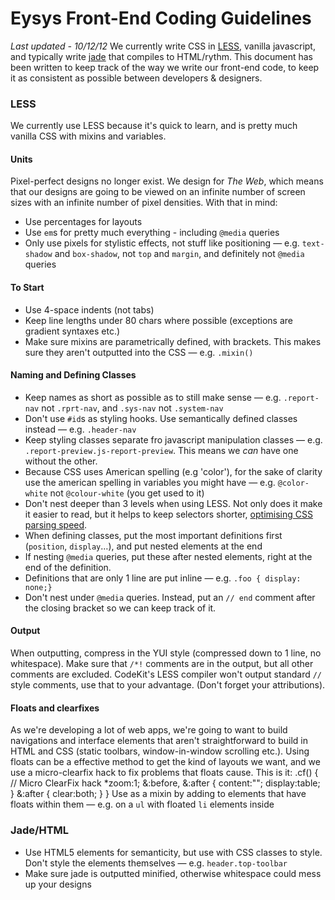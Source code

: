 # Eysys Front-End Coding Guidelines
*Last updated - 10/12/12*
We currently write CSS in [LESS](www.lesscss.org), vanilla javascript, and typically write [jade](http://jade-lang.com) that compiles to HTML/rythm.
This document has been written to keep track of the way we write our front-end code, to keep it as consistent as possible between developers & designers. 


### LESS
We currently use LESS because it's quick to learn, and is pretty much vanilla CSS with mixins and variables.

#### Units
Pixel-perfect designs no longer exist. We design for *The Web*, which means that our designs are going to be viewed on an infinite number of screen sizes with an infinite number of pixel densities. With that in mind:
* Use percentages for layouts
* Use `em`s for pretty much everything - including `@media` queries
* Only use pixels for stylistic effects, not stuff like positioning — e.g. `text-shadow` and `box-shadow`, not `top` and `margin`, and definitely not `@media` queries

#### To Start
* Use 4-space indents (not tabs)
* Keep line lengths under 80 chars where possible (exceptions are gradient syntaxes etc.)
* Make sure mixins are parametrically defined, with brackets. This makes sure they aren't outputted into the CSS — e.g. `.mixin()`

#### Naming and Defining Classes
* Keep names as short as possible as to still make sense — e.g. `.report-nav` not `.rprt-nav`, and `.sys-nav` not `.system-nav`
* Don't use `#id`s as styling hooks. Use semantically defined classes instead — e.g. `.header-nav`
* Keep styling classes separate fro javascript manipulation classes — e.g. `.report-preview.js-report-preview`. This means we *can* have one without the other.
* Because CSS uses American spelling (e.g 'color'), for the sake of clarity use the american spelling in variables you might have — e.g. `@color-white` not `@colour-white` (you get used to it)
* Don't nest deeper than 3 levels when using LESS. Not only does it make it easier to read, but it helps to keep selectors shorter, [optimising CSS parsing speed](https://speakerdeck.com/jonrohan/githubs-css-performance).
* When defining classes, put the most important definitions first (`position`, `display`…), and put nested elements at the end
* If nesting `@media` queries, put these after nested elements, right at the end of the definition.
* Definitions that are only 1 line are put inline — e.g. `.foo { display: none;}`
* Don't nest under `@media` queries. Instead, put an `// end` comment after the closing bracket so we can keep track of it.

#### Output
When outputting, compress in the YUI style (compressed down to 1 line, no whitespace). Make sure that `/*!` comments are in the output, but all other comments are excluded.
CodeKit's LESS compiler won't output standard `//` style comments, use that to your advantage. (Don't forget your attributions).

#### Floats and clearfixes
As we're developing a lot of web apps, we're going to want to build navigations and interface elements that aren't straightforward to build in HTML and CSS (static toolbars, window-in-window scrolling etc.). Using floats can be a effective method to get the kind of layouts we want, and we use a micro-clearfix hack to fix problems that floats cause. This is it:
    .cf() { // Micro ClearFix hack
        *zoom:1;
        &:before, &:after {
            content:"";
            display:table;
        }
        &:after { clear:both; }
    }
Use as a mixin by adding to elements that have floats within them — e.g. on a `ul` with floated `li` elements inside


### Jade/HTML
* Use HTML5 elements for semanticity, but use with CSS classes to style. Don't style the elements themselves — e.g. `header.top-toolbar`
* Make sure jade is outputted minified, otherwise whitespace could mess up your designs